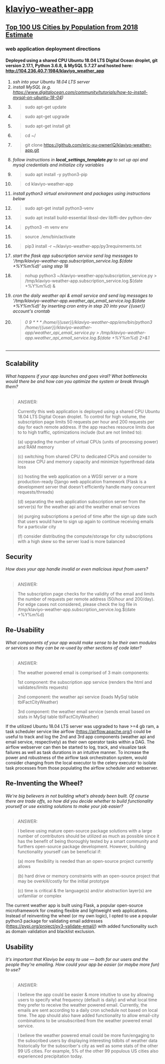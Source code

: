 # [klaviyo-weather-app](https://www.klaviyo.com/weather-app)
## [Top 100 US Cities by Population from 2018 Estimate](https://en.wikipedia.org/wiki/List_of_United_States_cities_by_population)
### web application deployment directions
#### Deployed using a shared CPU Ubuntu 18.04 LTS Digital Ocean droplet, git version 2.17.1, Python 3.6.8, & MySQL 5.7.27 and hosted here: http://104.236.40.7:1984/klaviyo_weather_app
1. *ssh into your Ubuntu 18.04 LTS server*
2. *install MySQL (e.g. https://www.digitalocean.com/community/tutorials/how-to-install-mysql-on-ubuntu-18-04)*
3. > sudo apt-get update
4. > sudo apt-get upgrade
5. > sudo apt-get install git
6. > cd ~/
7. > git clone https://github.com/eric-xu-ownerIQ/klaviyo-weather-app.git
8. *follow instructions in **local_settings_template.py** to set up api and mysql credentials and initialize city variables*
9. > sudo apt install -y python3-pip
10. > cd klaviyo-weather-app
11. *install python3 virtual environment and packages using instructions below*
12. > sudo apt-get install python3-venv
13. > sudo apt install build-essential libssl-dev libffi-dev python-dev
14. > python3 -m venv env 
15. > source ./env/bin/activate
16. > pip3 install -r ~/klaviyo-weather-app/py3requirements.txt
17. *start the flask app subscription service send log messages to '/tmp/klaviyo-weather-app.subscription_service.log.$(date +\%Y\%m\%d)' using step 18*
18. > nohup python3 ~/klaviyo-weather-app/subscription_service.py > /tmp/klaviyo-weather-app.subscription_service.log.$(date +\%Y\%m\%d) &
19. *cron the daily weather api & email service and send log messages to '/tmp/klaviyo-weather-app.weather_api_email_service.log.$(date +\%Y\%m\%d)' by inserting cron entry in step 20 into your {{user}} account's crontab*
20.  > ###### 0 9 * * * /home/{{user}}/klaviyo-weather-app/env/bin/python3 /home/{{user}}/klaviyo-weather-app/weather_api_email_service.py > /tmp/klaviyo-weather-app.weather_api_email_service.log.$(date +\%Y\%m\%d) 2>&1

-----------------------------------------------------------------------------------------------------------------------------

## Scalability 
###### What happens if your app launches and goes viral? What bottlenecks would there be and how can you optimize the system or break through them?
>ANSWER: 

>Currently this web application is deployed using a shared CPU Ubuntu 18.04 LTS Digital Ocean droplet.  To control for high volume, the subscription page limits 50 requests per hour and 200 requests per day for each remote address.  If the app reaches resource limits due to to high traffic, optimizations include (but are not limited to):

>(a) upgrading the number of virtual CPUs (units of processing power) and RAM memory

>(c) switching from shared CPU to dedicated CPUs and consider to increase CPU and memory capacity and minimize hyperthread data loss

>(c) hosting the web application on a WGSI server or a more production-ready Django web application framework (Flask is a development server that doesn't efficiently handle many concurrent requests/threads)

>(d) separating the web application subscription server from the server(s) for the weather api and the weather email services

>(e) purging subscriptions a period of time after the sign up date such that users would have to sign up again to continue receiving emails for a particular city

>(f) consider distributing the compute/storage for city subscriptions with a high skew so the server load is more balanced



## Security 
###### How does your app handle invalid or even malicious input from users?
>ANSWER: 

>The subscription page checks for the validity of the email and limits the number of requests per remote address (50/hour and 200/day).  For edge cases not considered, please check the log file in /tmp/klaviyo-weather-app.subscription_service.log.$(date +\%Y\%m\%d)

## Re-Usability 
###### What components of your app would make sense to be their own modules or services so they can be re-used by other sections of code later?
>ANSWER: 

>The weather powered email is comprised of 3 main components: 

>1st component: the subscription app service (renders the html and validates/limits requests)  

>2nd component: the weather api service (loads MySql table tblFactCityWeather)

>3rd component: the weather email service (sends email based on stats in MySql table tblFactCityWeather)

If the utilized Ubuntu 18.04 LTS server was upgraded to have >=4 gb ram, a task scheduler service like airflow (https://airflow.apache.org/) could be useful to track and log the 2nd and 3rd app components (weather api and email service, respectively) as their own operator tasks within a DAG.  The airflow webserver can then be started to log, track, and visualize task failures as well as task durations in an intuitive manner.  To increase the power and robustness of the airflow task orchestration system, would consider changing from the local executor to the celery executor to isolate task processes from those populating the airflow scheduler and webserver.

## Re-Inventing the Wheel? 
###### We're big believers in not building what's already been built. Of course there are trade offs, so how did you decide whether to build functionality yourself or use existing solutions to make your job easier?
>ANSWER: 

>I believe using mature open-source package solutions with a large number of contributors should be utilized as much as possible since it has the benefit of being thoroughly tested by a smart community and furthers open-source package development.  However, building functionality yourself can be beneficial if:

>(a) more flexibility is needed than an open-source project currently allows 

>(b) hard drive or memory constraints with an open-source project that may be overkill/costly for the initial prototype

>(c) time is critical & the language(s) and/or abstraction layer(s) are unfamiliar or complex

The current weather app is built using Flask, a popular open-source microframework for creating flexible and lightweight web applications.  Instead of reinventing the wheel (or my own logic), I opted to use a popular python3 package for validating email addresses (https://pypi.org/project/py3-validate-email/) with added functionality such as domain validation and blacklist exclusion.


## Usability 
###### It's important that Klaviyo be easy to use — both for our users and the people they're emailing. How could your app be easier (or maybe more fun) to use?

>ANSWER:

>I believe the app could be easier & more intuitive to use by allowing users to specify what frequency (default is daily) and what local time they prefer to receive the weather powered email.  Currently, the emails are sent according to a daily cron schedule not based on local time.  The app should also have added functionality to allow email-city combinations to be unsubscribed from the weather powered email service.

>I believe the weather powered email could be more fun/engaging to the subscribed users by displaying interesting tidbits of weather data historically for the subscriber's city as well as some stats of the other 99 US cities.  For example, 5% of the other 99 populous US cities also experienced precipitation today.
